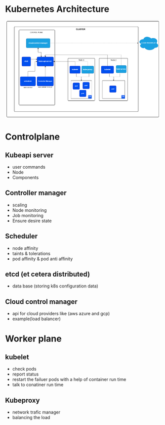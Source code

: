 # Kubernetes Architecture

![alt text](image.png)

# Controlplane
## Kubeapi server

- user commands
- Node
- Components

## Controller manager

- scaling
- Node monitoring
- Job monitoring
- Ensure desire state

## Scheduler

- node affinity
- taints & tolerations
- pod affinity & pod anti affinity

## etcd (et cetera distributed)

- data base (storing k8s configuration data) 

## Cloud control manager

- api for cloud providers like (aws azure and gcp)
- example(load balancer)



# Worker plane

## kubelet
- check pods
- report status
- restart the failuer pods with a help of container run time
- talk to conatiner run time

## Kubeproxy

- network trafic manager
- balancing the load